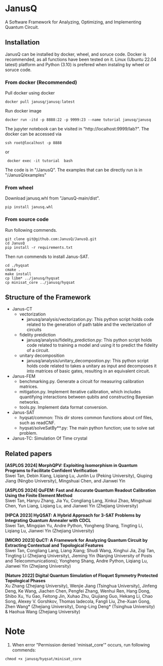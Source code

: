 # JanusQ
A Software Framework for Analyzing, Optimizing, and Implementing Quantum Circuit.

## Installation

JanusQ can be installed by docker, wheel, and soruce code. Docker is recommended, as all functions have been tested on it.
Linux (Ubuntu 22.04 latest) platform and Python (3.10) is prefered when instaling by wheel or soruce code.

### From docker (Recommended)
Pull docker using docker 
```shell
docker pull janusq/janusq:latest
```
Run docker image
```shell
docker run -itd -p 8888:22 -p 9999:23 --name tutorial janusq/janusq
```
The jupyter notebook can be visited in "http://localhost:9999/lab?". The docker can be accessed via
```shell
ssh root@localhost -p 8888
```
or
```shell
 docker exec -it tutorial  bash
```
The code is in "/JanusQ". The examples that can be directly run is in "/JanusQ/examples"

### From wheel
Download janusq.whl from "JanusQ-main/dist".
```shell
pip install janusq.whl
```  
        
### From source code
Run following commends.
```shell
git clone git@github.com:JanusQ/JanusQ.git
cd JanusQ
pip install -r requirements.txt

```  
Then run commends to install Janus-SAT.
```shell
cd ./hyqsat
cmake .
make install
cp libm* ../janusq/hyqsat
cp minisat_core ../janusq/hyqsat
```  

## Structure of the Framework
- Janus-CT
  - vectorization
    - janusq/analysis/vectorization.py: This python script holds code related to the generation of path table and the vecterization of circuits
  - fidelity preidiction
    - janusq/analysis/fidelity_prediction.py: This python script holds code related to training a model and using it to predict the fidelity of a circuit.
  - unitary decomposition
    - janusq/analysis/unitary_decompostion.py: This python script holds code related to takes a unitary as input and decomposes it into matrices of basic gates, resulting in an equivalent circuit.
- Janus-FEM
  - benchmarking.py. Generate a circuit for measuring calibration matrices.
  - mitigation.py. Implement iterative calibration, which includes quantifying interactions between qubits and constructing Bayesian networks.
  - tools.py. Implement data format conversion.
- Janus-SAT
  - hyqsat/common: This dir stores common functions about cnf files, such as readCNF.
  - hyqsat/solveSatBy**.py: The main python function; use to solve sat problem.
- Janus-TC: Simulation Of Time crystal


## Related papers
**[ASPLOS 2024] MorphQPV: Exploiting Isomorphism in Quantum Programs to Facilitate Confident Verification**  
Siwei Tan, Debin Xiang, Liqiang Lu, Junlin Lu (Peking University), Qiuping Jiang (Ningbo University), Mingshuai Chen, and Jianwei Yin  

**[ASPLOS 2024] QuFEM: Fast and Accurate Quantum Readout Calibration Using the Finite Element Method**  
Siwei Tan, Hanyu Zhang, Jia Yu, Congliang Lang, Xinkui Zhao, Mingshuai Chen, Yun Liang, Liqiang Lu, and Jianwei Yin (Zhejiang University)  

**[HPCA 2023] HyQSAT: A Hybrid Approach for 3-SAT Problems by Integrating Quantum Annealer with CDCL**  
Siwei Tan, Mingqian Yu, Andre Python, Yongheng Shang, Tingting Li, Liqiang Lu, Jianwei Yin (Zhejiang University)  

**[MICRO 2023] QuCT: A Framework for Analyzing Quantum Circuit by Extracting Contextual and Topological Features**  
Siwei Tan, Congliang Lang, Liang Xiang; Shudi Wang, Xinghui Jia, Ziqi Tan, Tingting Li (Zhejiang University), Jieming Yin (Nanjing University of Posts and Telecommunications); Yongheng Shang, Andre Python, Liqiang Lu, Jianwei Yin (Zhejiang University)

**[Nature 2022] Digital Quantum Simulation of Floquet Symmetry Protected Topological Phases**  
Xu Zhang (Zhejiang University), Wenjie Jiang (Tsinghua University), Jinfeng Deng, Ke Wang, Jiachen Chen, Pengfei Zhang, Wenhui Ren, Hang Dong, Shibo Xu, Yu Gao, Feitong Jin, Xuhao Zhu, Qiujiang Guo, Hekang Li, Chao Song, Alexey V. Gorshkov, Thomas Iadecola, Fangli Liu, Zhe-Xuan Gong, Zhen Wang* (Zhejiang University), Dong-Ling Deng* (Tsinghua University) & Haohua Wang (Zhejiang University)

# Note
1. When error "Permission denied 'minisat_core'" occurs, run following commends:
```shell
chmod +x janusq/hyqsat/minisat_core
```
